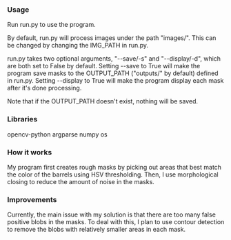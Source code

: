 ### Usage
Run run.py to use the program. 

By default, run.py will process images under the path "images/". This can be changed by changing the IMG_PATH in run.py. 

run.py takes two optional arguments, "--save/-s" and "--display/-d", which are both set to False by default. Setting --save to True will make the program save masks to the OUTPUT_PATH ("outputs/" by default) defined in run.py. Setting --display to True will make the program display each mask after it's done processing. 

Note that if the OUTPUT_PATH doesn't exist, nothing will be saved. 

### Libraries 
opencv-python
argparse
numpy
os

### How it works
My program first creates rough masks by picking out areas that best match the color of the barrels using HSV thresholding. Then, I use morphological closing to reduce the amount of noise in the masks.

### Improvements
Currently, the main issue with my solution is that there are too many false positive blobs in the masks. To deal with this, I plan to use contour detection to remove the blobs with relatively smaller areas in each mask.

